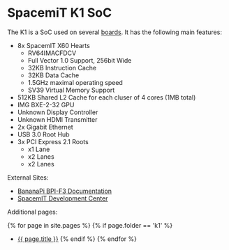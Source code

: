 # SpacemiT K1 SoC

The K1 is a SoC used on several [boards](/wiki/hardware/K1/boards.html). It has the following main features:

- 8x SpacemIT X60 Hearts
  - RV64IMACFDCV
  - Full Vector 1.0 Support, 256bit Wide
  - 32KB Instruction Cache
  - 32KB Data Cache
  - 1.5GHz maximal operating speed
  - SV39 Virtual Memory Support
- 512KB Shared L2 Cache for each cluser of 4 cores (1MB total)
- IMG BXE-2-32 GPU
- Unknown Display Controller
- Unknown HDMI Transmitter
- 2x Gigabit Ethernet
- USB 3.0 Root Hub
- 3x PCI Express 2.1 Roots
  - x1 Lane
  - x2 Lanes
  - x2 Lanes

External Sites:

- [BananaPi BPI-F3 Documentation](https://docs.banana-pi.org/en/BPI-F3/BananaPi_BPI-F3)
- [SpacemIT Development Center](https://developer.spacemit.com/)

Additional pages:

{% for page in site.pages %}
  {% if page.folder == 'k1' %}
* [{{ page.title }}]({{page.url}})
  {% endif %}
{% endfor %}